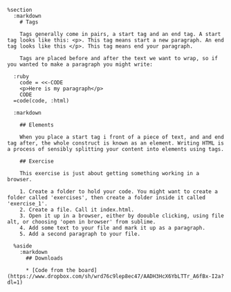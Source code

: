     %section
      :markdown
        # Tags

        Tags generally come in pairs, a start tag and an end tag. A start tag looks like this: <p>. This tag means start a new paragraph. An end tag looks like this </p>. This tag means end your paragraph.

        Tags are placed before and after the text we want to wrap, so if you wanted to make a paragraph you might write:

      :ruby
        code = <<-CODE
        <p>Here is my paragraph</p>
        CODE
      =code(code, :html)

      :markdown

        ## Elements

        When you place a start tag i front of a piece of text, and and end tag after, the whole construct is known as an element. Writing HTML is a process of sensibly splitting your content into elements using tags.

        ## Exercise

        This exercise is just about getting something working in a browser.

        1. Create a folder to hold your code. You might want to create a folder called 'exercises', then create a folder inside it called 'exercise_1'.
        2. Create a file. Call it index.html.
        3. Open it up in a browser, either by doouble clicking, using file alt, or choosing 'open in browser' from sublime.
        4. Add some text to your file and mark it up as a paragraph.
        5. Add a second paragraph to your file.

      %aside
        :markdown
          ## Downloads

          * [Code from the board](https://www.dropbox.com/sh/wrd76c9lep8ec47/AADH3HcX6YbLTTr_A6fBx-I2a?dl=1)
